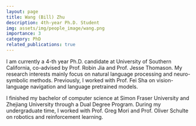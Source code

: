```yaml
---
layout: page
title: Wang (Bill) Zhu
description: 4th-year Ph.D. Student
img: assets/img/people_image/wang.png
importance: 3
category: PhD
related_publications: true
---
```



I am currently a 4-th year Ph.D. candidate at University of Southern California, co-advised by Prof. Robin Jia and Prof. Jesse Thomason. My research interests mainly focus on natural language processing and neuro-symbolic methods. Previously, I worked with Prof. Fei Sha on vision-language navigation and language pretrained models.

I finished my bachelor of computer science at Simon Fraser University and Zhejiang University through a Dual Degree Program. During my undergraduate time, I worked with Prof. Greg Mori and Prof. Oliver Schulte on robotics and reinforcement learning.